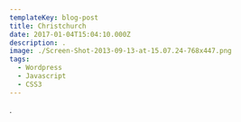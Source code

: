 ```yaml
---
templateKey: blog-post
title: Christchurch
date: 2017-01-04T15:04:10.000Z
description: .
image: ./Screen-Shot-2013-09-13-at-15.07.24-768x447.png
tags:
  - Wordpress
  - Javascript
  - CSS3
---
```

.
